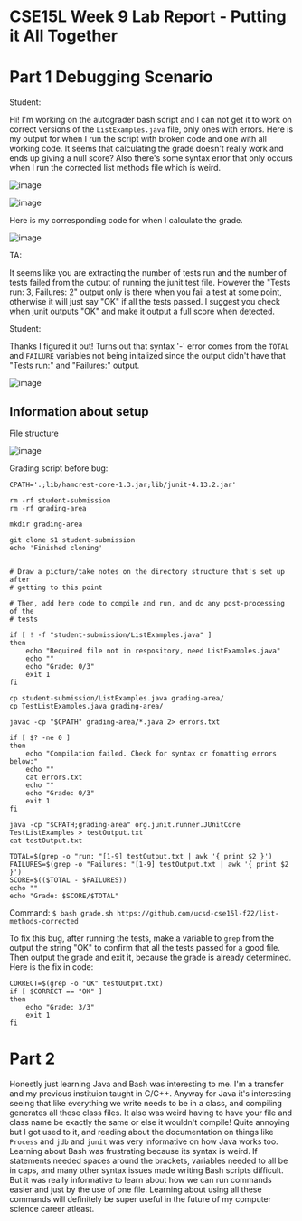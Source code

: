 # CSE15L Week 9 Lab Report - Putting it All Together

# Part 1 Debugging Scenario

Student:

Hi! I'm working on the autograder bash script and I can not get it to work on correct versions of the `ListExamples.java` file, only ones with errors. Here is my output for when I run the script with broken code and one with all working code. It seems that calculating the grade doesn't really work and ends up giving a null score? Also there's some syntax error that only occurs when I run the corrected list methods file which is weird.

![image](https://github.com/d1ly/cse15l-lab-reports/assets/146896640/5e278e0e-0ea1-491c-8ebf-09932bc320db)

![image](https://github.com/d1ly/cse15l-lab-reports/assets/146896640/67b2b34b-46e1-492d-a49b-ba9e9755803e)

Here is my corresponding code for when I calculate the grade.

![image](https://github.com/d1ly/cse15l-lab-reports/assets/146896640/56d58d5f-ec22-451c-9517-e37103536338)


TA: 

It seems like you are extracting the number of tests run and the number of tests failed from the output of running the junit test file. However the "Tests run: 3,  Failures: 2" output only is there when you fail a test at some point, otherwise it will just say "OK" if all the tests passed. I suggest you check when junit outputs "OK" and make it output a full score when detected.

Student: 

Thanks I figured it out! Turns out that syntax '-' error comes from the `TOTAL` and `FAILURE` variables not being initalized since the output didn't have that "Tests run:" and "Failures:" output.

![image](https://github.com/d1ly/cse15l-lab-reports/assets/146896640/c25851f3-89c4-47fb-86f7-2cfc216f68dc)



## Information about setup

File structure

![image](https://github.com/d1ly/cse15l-lab-reports/assets/146896640/1dedc5f1-3330-4b58-9751-b86dfee8a93e)


Grading script before bug:

```
CPATH='.;lib/hamcrest-core-1.3.jar;lib/junit-4.13.2.jar'

rm -rf student-submission
rm -rf grading-area

mkdir grading-area

git clone $1 student-submission
echo 'Finished cloning'


# Draw a picture/take notes on the directory structure that's set up after
# getting to this point

# Then, add here code to compile and run, and do any post-processing of the
# tests

if [ ! -f "student-submission/ListExamples.java" ]
then
    echo "Required file not in respository, need ListExamples.java"
    echo ""
    echo "Grade: 0/3"
    exit 1
fi

cp student-submission/ListExamples.java grading-area/
cp TestListExamples.java grading-area/

javac -cp "$CPATH" grading-area/*.java 2> errors.txt

if [ $? -ne 0 ]
then
    echo "Compilation failed. Check for syntax or fomatting errors below:"
    echo ""
    cat errors.txt
    echo ""
    echo "Grade: 0/3"
    exit 1
fi

java -cp "$CPATH;grading-area" org.junit.runner.JUnitCore TestListExamples > testOutput.txt
cat testOutput.txt

TOTAL=$(grep -o "run: "[1-9] testOutput.txt | awk '{ print $2 }')
FAILURES=$(grep -o "Failures: "[1-9] testOutput.txt | awk '{ print $2 }')
SCORE=$(($TOTAL - $FAILURES))
echo ""
echo "Grade: $SCORE/$TOTAL"
```

Command: `$ bash grade.sh https://github.com/ucsd-cse15l-f22/list-methods-corrected`

To fix this bug, after running the tests, make a variable to `grep` from the output the string "OK" to confirm that all the tests passed for a good file. Then output the grade and exit it, because the grade is already determined. Here is the fix in code:

```
CORRECT=$(grep -o "OK" testOutput.txt)
if [ $CORRECT == "OK" ]
then
    echo "Grade: 3/3"
    exit 1
fi
```

# Part 2

Honestly just learning Java and Bash was interesting to me. I'm a transfer and my previous instituion taught in C/C++. Anyway for Java it's interesting seeing that like everything we write needs to be in a class, and compiling generates all these class files. It also was weird having to have your file and class name be exactly the same or else it wouldn't compile! Quite annoying but I got used to it, and reading about the documentation on things like `Process` and `jdb` and `junit` was very informative on how Java works too. Learning about Bash was frustrating because its syntax is weird. If statements needed spaces around the brackets, variables needed to all be in caps, and many other syntax issues made writing Bash scripts difficult. But it was really informative to learn about how we can run commands easier and just by the use of one file. Learning about using all these commands will definitely be super useful in the future of my computer science career atleast.


